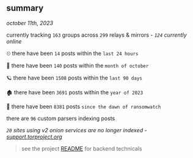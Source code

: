 
## summary
_october 11th, 2023_

currently tracking `163` groups across `299` relays & mirrors - _`124` currently online_

⏲ there have been `14` posts within the `last 24 hours`

🦈 there have been `140` posts within the `month of october`

🪐 there have been `1508` posts within the `last 90 days`

🏚 there have been `3691` posts within the `year of 2023`

🦕 there have been `8381` posts `since the dawn of ransomwatch`

there are `96` custom parsers indexing posts

_`20` sites using v2 onion services are no longer indexed - [support.torproject.org](https://support.torproject.org/onionservices/v2-deprecation/)_

> see the project [README](https://github.com/joshhighet/ransomwatch#ransomwatch--) for backend technicals
